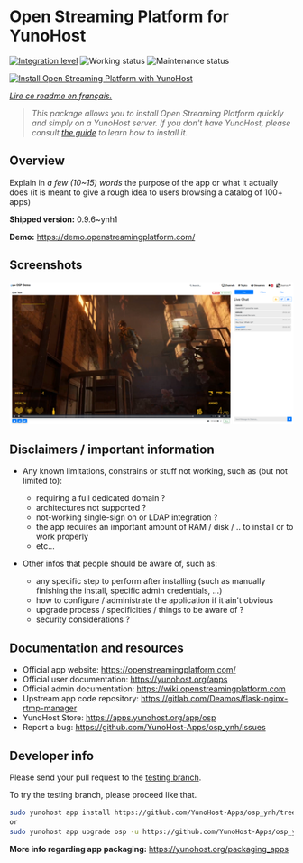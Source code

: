 <!--
N.B.: This README was automatically generated by https://github.com/YunoHost/apps/tree/master/tools/README-generator
It shall NOT be edited by hand.
-->

# Open Streaming Platform for YunoHost

[![Integration level](https://dash.yunohost.org/integration/osp.svg)](https://dash.yunohost.org/appci/app/osp) ![Working status](https://ci-apps.yunohost.org/ci/badges/osp.status.svg) ![Maintenance status](https://ci-apps.yunohost.org/ci/badges/osp.maintain.svg)

[![Install Open Streaming Platform with YunoHost](https://install-app.yunohost.org/install-with-yunohost.svg)](https://install-app.yunohost.org/?app=osp)

*[Lire ce readme en français.](./README_fr.md)*

> *This package allows you to install Open Streaming Platform quickly and simply on a YunoHost server.
If you don't have YunoHost, please consult [the guide](https://yunohost.org/#/install) to learn how to install it.*

## Overview

Explain in *a few (10~15) words* the purpose of the app or what it actually does (it is meant to give a rough idea to users browsing a catalog of 100+ apps)

**Shipped version:** 0.9.6~ynh1

**Demo:** https://demo.openstreamingplatform.com/

## Screenshots

![Screenshot of Open Streaming Platform](./doc/screenshots/screenshot.png)

## Disclaimers / important information

* Any known limitations, constrains or stuff not working, such as (but not limited to):
    * requiring a full dedicated domain ?
    * architectures not supported ?
    * not-working single-sign on or LDAP integration ?
    * the app requires an important amount of RAM / disk / .. to install or to work properly
    * etc...

* Other infos that people should be aware of, such as:
    * any specific step to perform after installing (such as manually finishing the install, specific admin credentials, ...)
    * how to configure / administrate the application if it ain't obvious
    * upgrade process / specificities / things to be aware of ?
    * security considerations ?

## Documentation and resources

* Official app website: <https://openstreamingplatform.com/>
* Official user documentation: <https://yunohost.org/apps>
* Official admin documentation: <https://wiki.openstreamingplatform.com>
* Upstream app code repository: <https://gitlab.com/Deamos/flask-nginx-rtmp-manager>
* YunoHost Store: <https://apps.yunohost.org/app/osp>
* Report a bug: <https://github.com/YunoHost-Apps/osp_ynh/issues>

## Developer info

Please send your pull request to the [testing branch](https://github.com/YunoHost-Apps/osp_ynh/tree/testing).

To try the testing branch, please proceed like that.

``` bash
sudo yunohost app install https://github.com/YunoHost-Apps/osp_ynh/tree/testing --debug
or
sudo yunohost app upgrade osp -u https://github.com/YunoHost-Apps/osp_ynh/tree/testing --debug
```

**More info regarding app packaging:** <https://yunohost.org/packaging_apps>
